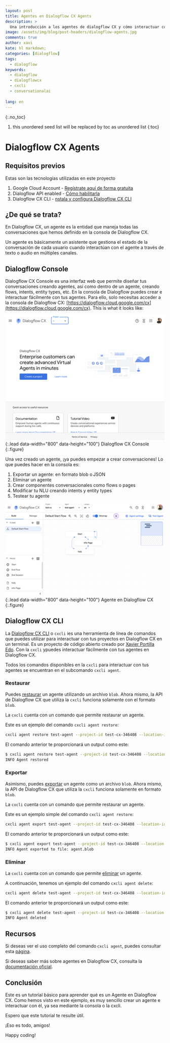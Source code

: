 ```yaml
---
layout: post
title: Agentes en Dialogflow CX Agents
description: >
  Una introducción a los agentes de dialogflow CX y cómo interactuar con ellos usando la consola y la CXCLI
image: /assets/img/blog/post-headers/dialogflow-agents.jpg
comments: true
author: xavi
kate: hl markdown;
categories: [dialogflow]
tags:
  - dialogflow
keywords:
  - dialogflow
  - dialogflowcx
  - cxcli
  - conversationalai

lang: en
---
```

{:.no_toc}
1. this unordered seed list will be replaced by toc as unordered list
{:toc}

# Dialogflow CX Agents

## Requisitos previos 

Estas son las tecnologías utilizadas en este proyecto 
1. Google Cloud Account - [Regístrate aquí de forma gratuita](https://cloud.google.com/)
2. Dialogflow API enabled - [Cómo habilitarla](https://cloud.google.com/dialogflow/cx/docs/reference)
3. Dialogflow CX CLI - [nstala y configura Dialogflow CX CLI](https://cxcli.xavidop.me/)

## ¿De qué se trata? 

En Dialogflow CX, un agente es la entidad que maneja todas las conversaciones que hemos definido en la consola de Dialogflow CX. 

Un agente es básicamente un asistente que gestiona el estado de la conversación de cada usuario cuando interactúan con el agente a través de texto o audio en múltiples canales. 

## Dialogflow Console

Dialogflow CX Console es una interfaz web que permite diseñar tus conversaciones creando agentes, así como dentro de un agente, creando flows, intents, entity types, etc. En la consola de Dialogflow puedes crear e interactuar fácilmente con tus agentes. Para ello, solo necesitas acceder a la consola de Dialogflow CX: [https://dialogflow.cloud.google.com/cx](https://dialogflow.cloud.google.com/cx). This is what it looks like:

![Full-width image](/assets/img/blog/tutorials/dialogflow-agents/console.png){:.lead data-width="800" data-height="100"}
Dialogflow CX Console
{:.figure}

Una vez creado un agente, ¡ya puedes empezar a crear conversaciones! Lo que puedes hacer en la consola es: 
1. Exportar un agente: en formato blob o JSON 
2. Eliminar un agente 
3. Crear componentes conversacionales como flows o pages 
4. Modificar tu NLU creando intents y entity types 
5. Testear tu agente 

![Full-width image](/assets/img/blog/tutorials/dialogflow-agents/agent.png){:.lead data-width="800" data-height="100"}
Agente en Dialogflow CX
{:.figure}

## Dialogflow CX CLI

La [Dialogflow CX CLI](https://cxcli.xavidop.me/) o `cxcli` ies una herramienta de línea de comandos que puedes utilizar para interactuar con tus proyectos en Dialogflow CX en un terminal. Es un proyecto de código abierto creado por [Xavier Portilla Edo](https://xavidop.me/). Con la `cxcli` ypuedes interactuar fácilmente con tus agentes en Dialogflow CX.

Todos los comandos disponibles en la `cxcli` para interactuar con tus agentes se encuentran en el subcomando `cxcli agent`.

### Restaurar

Puedes [restaurar](https://cxcli.xavidop.me/agents/restore) un agente utilizando un archivo `blob`. Ahora mismo, la API de Dialogflow CX que utiliza la `cxcli` funciona solamente con el formato `blob`. 

La `cxcli` cuenta con un comando que permite restaurar un agente. 

Este es un ejemplo del comando `cxcli agent restore`: 

```sh
cxcli agent restore test-agent --project-id test-cx-346408 --location-id us-central1 --input agent.blob
```

El comando anterior te proporcionará un output como este:

```sh
$ cxcli agent restore test-agent --project-id test-cx-346408 --location-id us-central1 --input agent.blob
INFO Agent restored 
```

### Exportar

Asimismo, puedes [exportar](https://cxcli.xavidop.me/agents/export) un agente como un archivo `blob`. Ahora mismo, la API de Dialogflow CX que utiliza la `cxcli` funciona solamente en formato `blob`. 

La `cxcli` cuenta con un comando que permite restaurar un agente. 

Este es un ejemplo simple del comando `cxcli agent restore`: 

```sh
cxcli agent export test-agent --project-id test-cx-346408 --location-id us-central1
```

El comando anterior te proporcionará un output como este:

```sh
$ cxcli agent export test-agent --project-id test-cx-346408 --location-id us-central1
INFO Agent exported to file: agent.blob                    
```

### Eliminar

La `cxcli` cuenta con un comando que permite [eliminar](https://cxcli.xavidop.me/agents/delete) un agente.

A continuación, tenemos un ejemplo del comando `cxcli agent delete`: 
```sh
cxcli agent delete test-agent --project-id test-cx-346408 --location-id us-central1
```

El comando anterior te proporcionará un output como este:

```sh
$ cxcli agent delete test-agent --project-id test-cx-346408 --location-id us-central1
INFO Agent deleted                          
```

## Recursos

Si deseas ver el uso completo del comando `cxcli agent`, puedes consultar esta [página](https://cxcli.xavidop.me/cmd/cxcli_agent).

Si deseas saber más sobre agentes en Dialogflow CX, consulta la [documentación oficial](https://cloud.google.com/dialogflow/cx/docs/concept/agent).

## Conclusión  

Este es un tutorial básico para aprender qué es un Agente en Dialogflow CX. Como hemos visto en este ejemplo, es muy sencillo crear un agente e interactuar con él, ya sea mediante la consola o la cxcli.

Espero que este tutorial te resulte útil.

¡Eso es todo, amigos!

Happy coding!